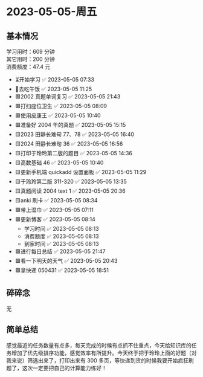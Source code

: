 # 2023-05-05-周五

## 基本情况

学习用时：609 分钟  
其它用时：200 分钟  
消费额度：47.4 元

-   ⏳开始学习 ✅ 2023-05-05 07:33
-   🍕去吃午饭 ✅ 2023-05-05 11:25
-   🟥2002 真题单词复习 ✅ 2023-05-05 21:43
-   🟥打扫座位卫生 ✅ 2023-05-05 08:09
-   🟥使用皮康王 ✅ 2023-05-05 10:40
-   🟥准备好 2004 年的真题 ✅ 2023-05-05 15:15
-   🟨2023 田静长难句 77、78 ✅ 2023-05-05 16:40
-   🟨2024 田静长难句 36 ✅ 2023-05-05 16:56
-   🟨打印于玲玲第二版的题目 ✅ 2023-05-05 14:36
-   🟨高数基础 46 ✅ 2023-05-05 10:40
-   🟨更新手机端 quickadd 设置面板 ✅ 2023-05-05 11:29
-   🟨于玲玲第二版 311-320 ✅ 2023-05-05 13:35
-   🟨真题阅读 2004 text 1 ✅ 2023-05-05 20:36
-   🟨anki 刷卡 ✅ 2023-05-05 08:34
-   🟩带上湿巾 ✅ 2023-05-05 07:11
-   🟩更新博客 ✅ 2023-05-05 08:14
    -   学习时间 ✅ 2023-05-05 08:13
    -   消费额度 ✅ 2023-05-05 08:13
    -   到家时间 ✅ 2023-05-05 08:13
-   🟩进行每日总结 ✅ 2023-05-05 21:47
-   🟩看一下明天的天气 ✅ 2023-05-05 20:43
-   🟩拿快递 050431 ✅ 2023-05-05 18:51

## 碎碎念

无

## 简单总结

感觉最近的任务数量有点多，每天完成的时候有点抓不住重点，今天给知识库的任务增加了优先级排序功能，感觉效率有所提升。今天终于把于玲玲上面的好题（对我来说）筛选出来了，打印出来有 300 多页，等快递到货的时候我要开始疯狂刷题了，这次一定要把自己的计算能力练好！